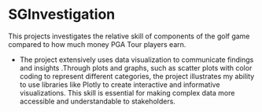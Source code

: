 # SGInvestigation

This projects investigates the relative skill of components of the golf game compared to how much money PGA Tour players earn.
* The project extensively uses data visualization to communicate findings and insights .Through plots and graphs, such as scatter plots with color coding to represent different categories, the project illustrates my ability to use libraries like Plotly to create interactive and informative visualizations. This skill is essential for making complex data more accessible and understandable to stakeholders.
